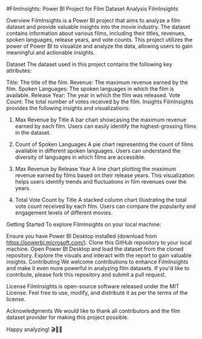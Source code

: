 #FilmInsights: Power BI Project for Film Dataset Analysis
FilmInsights

Overview
FilmInsights is a Power BI project that aims to analyze a film dataset and provide valuable insights into the movie industry. The dataset contains information about various films, including their titles, revenues, spoken languages, release years, and vote counts. This project utilizes the power of Power BI to visualize and analyze the data, allowing users to gain meaningful and actionable insights.

Dataset
The dataset used in this project contains the following key attributes:

Title: The title of the film.
Revenue: The maximum revenue earned by the film.
Spoken Languages: The spoken languages in which the film is available.
Release Year: The year in which the film was released.
Vote Count: The total number of votes received by the film.
Insights
FilmInsights provides the following insights and visualizations:

1. Max Revenue by Title
A bar chart showcasing the maximum revenue earned by each film. Users can easily identify the highest-grossing films in the dataset.

2. Count of Spoken Languages
A pie chart representing the count of films available in different spoken languages. Users can understand the diversity of languages in which films are accessible.

3. Max Revenue by Release Year
A line chart plotting the maximum revenue earned by films based on their release years. This visualization helps users identify trends and fluctuations in film revenues over the years.

4. Total Vote Count by Title
A stacked column chart illustrating the total vote count received by each film. Users can compare the popularity and engagement levels of different movies.

Getting Started
To explore FilmInsights on your local machine:

Ensure you have Power BI Desktop installed (download from https://powerbi.microsoft.com/).
Clone this GitHub repository to your local machine.
Open Power BI Desktop and load the dataset from the cloned repository.
Explore the visuals and interact with the report to gain valuable insights.
Contributing
We welcome contributions to enhance FilmInsights and make it even more powerful in analyzing film datasets. If you'd like to contribute, please fork this repository and submit a pull request.

License
FilmInsights is open-source software released under the MIT License. Feel free to use, modify, and distribute it as per the terms of the license.

Acknowledgments
We would like to thank all contributors and the film dataset provider for making this project possible.



Happy analyzing! 🎬🎥🍿
